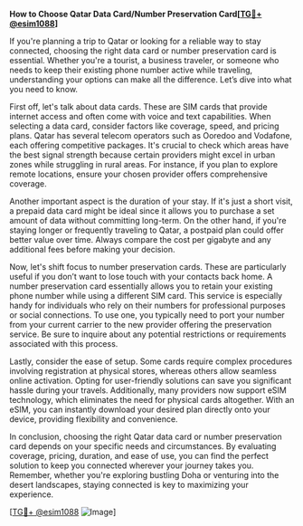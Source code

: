 **How to Choose Qatar Data Card/Number Preservation Card[[TG💪+ @esim1088](https://t.me/s/esim1088)]**

If you're planning a trip to Qatar or looking for a reliable way to stay connected, choosing the right data card or number preservation card is essential. Whether you're a tourist, a business traveler, or someone who needs to keep their existing phone number active while traveling, understanding your options can make all the difference. Let’s dive into what you need to know.

First off, let's talk about data cards. These are SIM cards that provide internet access and often come with voice and text capabilities. When selecting a data card, consider factors like coverage, speed, and pricing plans. Qatar has several telecom operators such as Ooredoo and Vodafone, each offering competitive packages. It's crucial to check which areas have the best signal strength because certain providers might excel in urban zones while struggling in rural areas. For instance, if you plan to explore remote locations, ensure your chosen provider offers comprehensive coverage.

Another important aspect is the duration of your stay. If it's just a short visit, a prepaid data card might be ideal since it allows you to purchase a set amount of data without committing long-term. On the other hand, if you're staying longer or frequently traveling to Qatar, a postpaid plan could offer better value over time. Always compare the cost per gigabyte and any additional fees before making your decision.

Now, let's shift focus to number preservation cards. These are particularly useful if you don’t want to lose touch with your contacts back home. A number preservation card essentially allows you to retain your existing phone number while using a different SIM card. This service is especially handy for individuals who rely on their numbers for professional purposes or social connections. To use one, you typically need to port your number from your current carrier to the new provider offering the preservation service. Be sure to inquire about any potential restrictions or requirements associated with this process.

Lastly, consider the ease of setup. Some cards require complex procedures involving registration at physical stores, whereas others allow seamless online activation. Opting for user-friendly solutions can save you significant hassle during your travels. Additionally, many providers now support eSIM technology, which eliminates the need for physical cards altogether. With an eSIM, you can instantly download your desired plan directly onto your device, providing flexibility and convenience.

In conclusion, choosing the right Qatar data card or number preservation card depends on your specific needs and circumstances. By evaluating coverage, pricing, duration, and ease of use, you can find the perfect solution to keep you connected wherever your journey takes you. Remember, whether you're exploring bustling Doha or venturing into the desert landscapes, staying connected is key to maximizing your experience.

[[TG💪+ @esim1088](https://t.me/s/esim1088) ![Image](https://i.postimg.cc/Y0z9fWf4/image.png)]